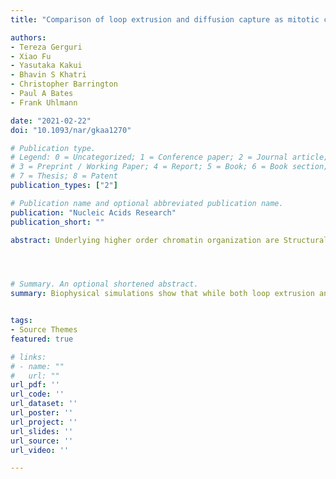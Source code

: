 ```yaml
---
title: "Comparison of loop extrusion and diffusion capture as mitotic chromosome formation pathways in fission yeast"

authors:
- Tereza Gerguri
- Xiao Fu
- Yasutaka Kakui
- Bhavin S Khatri
- Christopher Barrington
- Paul A Bates
- Frank Uhlmann

date: "2021-02-22"
doi: "10.1093/nar/gkaa1270"

# Publication type.
# Legend: 0 = Uncategorized; 1 = Conference paper; 2 = Journal article;
# 3 = Preprint / Working Paper; 4 = Report; 5 = Book; 6 = Book section;
# 7 = Thesis; 8 = Patent
publication_types: ["2"]

# Publication name and optional abbreviated publication name.
publication: "Nucleic Acids Research"
publication_short: ""

abstract: Underlying higher order chromatin organization are Structural Maintenance of Chromosomes (SMC) complexes, large protein rings that entrap DNA. The molecular mechanism by which SMC complexes organize chromatin is as yet incompletely understood. Two prominent models posit that SMC complexes actively extrude DNA loops (loop extrusion), or that they sequentially entrap two DNAs that come into proximity by Brownian motion (diffusion capture). To explore the implications of these two mechanisms, we perform biophysical simulations of a 3.76 Mb-long chromatin chain, the size of the long Schizosaccharomyces pombe chromosome I left arm. On it, the SMC complex condensin is modeled to perform loop extrusion or diffusion capture. We then compare computational to experimental observations of mitotic chromosome formation. Both loop extrusion and diffusion capture can result in native-like contact probability distributions. In addition, the diffusion capture model more readily recapitulates mitotic chromosome axis shortening and chromatin compaction. Diffusion capture can also explain why mitotic chromatin shows reduced, as well as more anisotropic, movements, features that lack support from loop extrusion. The condensin distribution within mitotic chromosomes, visualized by stochastic optical reconstruction microscopy (STORM), shows clustering predicted from diffusion capture. Our results inform the evaluation of current models of mitotic chromosome formation.




# Summary. An optional shortened abstract.
summary: Biophysical simulations show that while both loop extrusion and diffusion capture reproduce contact patterns, only diffusion capture explains mitotic chromosome compaction, anisotropic motion, and condensin clustering.


tags:
- Source Themes
featured: true

# links:
# - name: ""
#   url: ""
url_pdf: ''
url_code: ''
url_dataset: ''
url_poster: ''
url_project: ''
url_slides: ''
url_source: ''
url_video: ''

---
```

